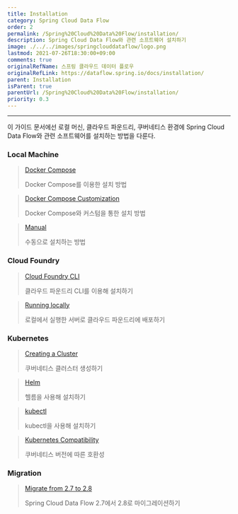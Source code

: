 ```yaml
---
title: Installation
category: Spring Cloud Data Flow
order: 2
permalink: /Spring%20Cloud%20Data%20Flow/installation/
description: Spring Cloud Data Flow와 관련 소프트웨어 설치하기
image: ./../../images/springclouddataflow/logo.png
lastmod: 2021-07-26T18:30:00+09:00
comments: true
originalRefName: 스프링 클라우드 데이터 플로우
originalRefLink: https://dataflow.spring.io/docs/installation/
parent: Installation
isParent: true
parentUrl: /Spring%20Cloud%20Data%20Flow/installation/
priority: 0.3
---
```


---

이 가이드 문서에선 로컬 머신, 클라우드 파운드리, 쿠버네티스 환경에 Spring Cloud Data Flow와 관련 소프트웨어를 설치하는 방법을 다룬다.

### Local Machine

> [Docker Compose](../installation.local-machine.docker-compose)
>
> Docker Compose를 이용한 설치 방법

> [Docker Compose Customization](../installation.local-machine.docker-customize)
>
> Docker Compose와 커스텀을 통한 설치 방법

> [Manual](../installation.local-machine.manual)
>
> 수동으로 설치하는 방법

### Cloud Foundry

> [Cloud Foundry CLI](../installation.cloudfoundry.cli)
>
> 클라우드 파운드리 CLI를 이용해 설치하기

> [Running locally](../installation.cloudfoundry.local)
>
> 로컬에서 실행한 서버로 클라우드 파운드리에 배포하기

### Kubernetes

> [Creating a Cluster](../installation.kubernetes.creatingcluster)
>
> 쿠버네티스 클러스터 생성하기

> [Helm](../installation.kubernetes.helm)
>
> 헬름을 사용해 설치하기

> [kubectl](../installation.kubernetes.kubectl)
>
> kubectl을 사용해 설치하기

> [Kubernetes Compatibility](../installation.kubernetes.compatibility)
>
> 쿠버네티스 버전에 따른 호환성

### Migration

> [Migrate from 2.7 to 2.8](../installation.migration.2-7-to-2-8)
>
>  Spring Cloud Data Flow 2.7에서 2.8로 마이그레이션하기
